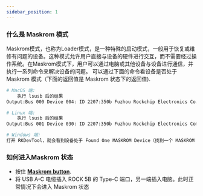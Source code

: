 ```yaml
---
sidebar_position: 1
---
```


### 什么是 Maskrom 模式

Maskrom模式，也称为Loader模式，是一种特殊的启动模式，一般用于恢复或维修有问题的设备。这种模式允许用户直接与设备的硬件进行交互，而不需要经过操作系统。在Maskrom模式下，用户可以通过电脑或其他设备与设备进行通信，并执行一系列命令来解决设备的问题。 可以通过下面的命令看设备是否处于 Maskrom 模式（下面的返回值是 Maskrom 状态下的返回值).

```bash
# MacOS 端:
	执行 lsusb 后的结果
Output:Bus 000 Device 004: ID 2207:350b Fuzhou Rockchip Electronics Co., Ltd. Composite Device

# Linux 端:
	执行 lsusb 后的结果
Output:Bus 001 Device 030: ID 2207:350b Fuzhou Rockchip Electronics Company

# Windows 端:
打开 RKDevTool，就会看到设备处于 Found One MASKROM Device（找到一个 MASKROM 设备）状态。
```

### 如何进入Maskrom 状态

- 按住 [**Maskrom button**](../README.md).
- 将 USB A-C 电缆插入 ROCK 5B 的 Type-C 端口，另一端插入电脑。此时正常情况下会进入 Maskrom 状态
